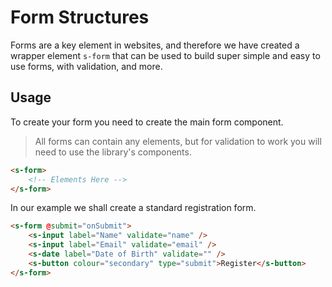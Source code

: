 # Form Structures

Forms are a key element in websites, and therefore we have created a wrapper element `s-form` that can be used to build super simple and easy to use forms, with validation, and more.

## Usage

To create your form you need to create the main form component.

> All forms can contain any elements, but for validation to work you will need to use the library's components.

```html
<s-form>
	<!-- Elements Here -->
</s-form>
```

In our example we shall create a standard registration form.

```html
<s-form @submit="onSubmit">
	<s-input label="Name" validate="name" />
	<s-input label="Email" validate="email" />
	<s-date label="Date of Birth" validate="" />
	<s-button colour="secondary" type="submit">Register</s-button>
</s-form>
```
